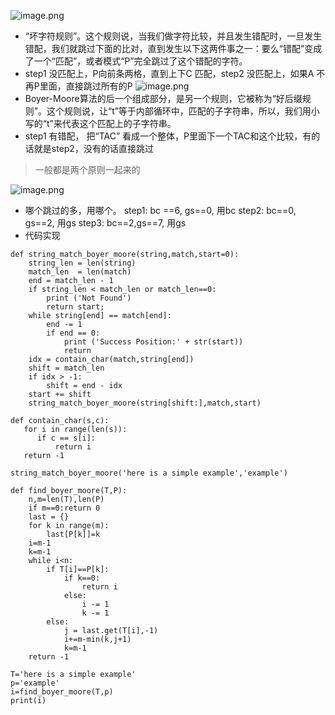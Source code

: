 ![image.png](https://upload-images.jianshu.io/upload_images/6634703-990ca6b6663a7a1d.png?imageMogr2/auto-orient/strip%7CimageView2/2/w/1240)
- “坏字符规则”。这个规则说，当我们做字符比较，并且发生错配时，一旦发生错配，我们就跳过下面的比对，直到发生以下这两件事之一：要么“错配”变成了一个“匹配”，或者模式“P”完全跳过了这个错配的字符。
- step1 没匹配上，P向前条两格，直到上下C 匹配，step2 没匹配上，如果A 不再P里面，直接跳过所有的P
![image.png](https://upload-images.jianshu.io/upload_images/6634703-fc7273d9d9de1816.png?imageMogr2/auto-orient/strip%7CimageView2/2/w/1240)
- Boyer-Moore算法的后一个组成部分，是另一个规则，它被称为“好后缀规则”。这个规则说，让“t”等于内部循环中，匹配的子字符串，所以，我们用小写的“t”来代表这个匹配上的子字符串。
- step1 有错配， 把“TAC” 看成一个整体，P里面下一个TAC和这个比较，有的话就是step2，没有的话直接跳过
> 一般都是两个原则一起来的

![image.png](https://upload-images.jianshu.io/upload_images/6634703-1a393a29a218c500.png?imageMogr2/auto-orient/strip%7CimageView2/2/w/1240)
- 哪个跳过的多，用哪个。
step1: bc ==6, gs==0, 用bc
step2: bc==0, gs==2, 用gs
step3: bc==2,gs==7, 用gs
- 代码实现
```
def string_match_boyer_moore(string,match,start=0):
    string_len = len(string)
    match_len  = len(match)
    end = match_len - 1
    if string_len < match_len or match_len==0:
        print ('Not Found')
        return start;
    while string[end] == match[end]:
        end -= 1
        if end == 0:
            print ('Success Position:' + str(start))
            return
    idx = contain_char(match,string[end])
    shift = match_len
    if idx > -1:
        shift = end - idx
    start += shift
    string_match_boyer_moore(string[shift:],match,start)

def contain_char(s,c):
   for i in range(len(s)):
      if c == s[i]:
          return i
   return -1

string_match_boyer_moore('here is a simple example','example')

```

```
def find_boyer_moore(T,P):
    n,m=len(T),len(P)
    if m==0:return 0
    last = {}
    for k in range(m):
        last[P[k]]=k
    i=m-1
    k=m-1
    while i<n:
        if T[i]==P[k]:
            if k==0:
                return i
            else:
                i -= 1
                k -= 1
        else:
            j = last.get(T[i],-1)
            i+=m-min(k,j+1)
            k=m-1
    return -1

T='here is a simple example'
p='example'
i=find_boyer_moore(T,p)
print(i)
```
